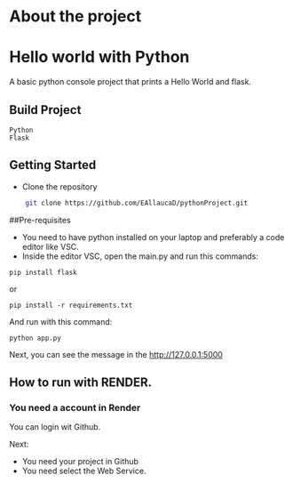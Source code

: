 # About the project

# Hello world with Python

A basic python console project that prints a Hello World and flask.

## Build Project

    Python
    Flask

## Getting Started
* Clone the repository

```sh
    git clone https://github.com/EAllaucaD/pythonProject.git
```


##Pre-requisites

* You need to have python installed on your laptop and preferably a code editor like VSC.
* Inside the editor VSC, open the main.py and run this commands:

```
pip install flask 
```
or 

```
pip install -r requirements.txt
```

And run with this command:

```
python app.py
```
Next, you can see the message in the http://127.0.0.1:5000


## How to run with RENDER.
### You need a account in Render
You can login wit Github.

Next:
* You need your project in Github
* You need select the Web Service.

